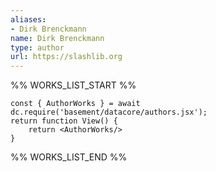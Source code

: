 ```yaml
---
aliases:
- Dirk Brenckmann
name: Dirk Brenckmann
type: author
url: https://slashlib.org
---
```



%% WORKS_LIST_START %%

```datacorejsx
const { AuthorWorks } = await dc.require('basement/datacore/authors.jsx');
return function View() {
    return <AuthorWorks/>
}
```
%% WORKS_LIST_END %%